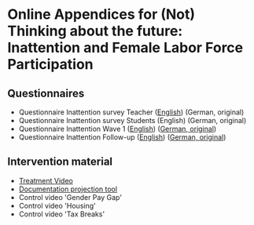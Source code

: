 # Online Appendices for (Not) Thinking about the future: Inattention and Female Labor Force Participation

## Questionnaires
- Questionnaire Inattention survey Teacher ([English](https://anacostaramon.github.io/mls/Q_Inattention_teachers_El.pdf)) (German, original)
- Questionnaire Inattention survey Students (English) (German, original)
- Questionnaire Inattention Wave 1 ([English](https://anacostaramon.github.io/mls/Q_W1_E.pdf)) ([German, original](https://anacostaramon.github.io/mls/Q_W1_G.pdf))
- Questionnaire Inattention Follow-up ([English](https://anacostaramon.github.io/mls/Q_FU_E.pdf)) ([German, original](https://anacostaramon.github.io/mls/Q_FU_G.pdf))

## Intervention material
- [Treatment Video](https://anacostaramon.github.io/mls/Treatment_video.mp4)
- [Documentation projection tool](https://anacostaramon.github.io/mls/doc_projectiontool.pdf)
- Control video 'Gender Pay Gap'
- Control video 'Housing'
- Control video 'Tax Breaks'
